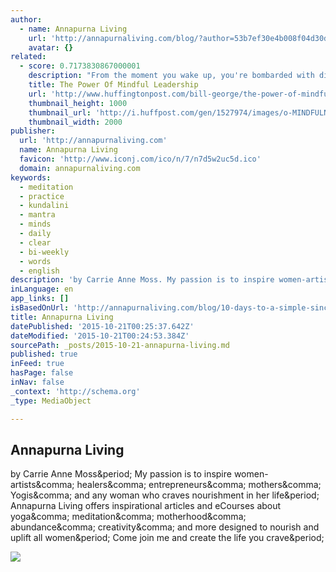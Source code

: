 ```yaml
---
author:
  - name: Annapurna Living
    url: 'http://annapurnaliving.com/blog/?author=53b7ef30e4b008f04d30d816'
    avatar: {}
related:
  - score: 0.7173830867000001
    description: "From the moment you wake up, you're bombarded with distractions. Emails clog your inbox, requests pile up, and notifications flicker in the background. Within moments your attention is scattered. Given the realities of today's 24/7 world, how do great leaders slow down and focus in order to make thoughtful decisions?"
    title: The Power Of Mindful Leadership
    url: 'http://www.huffingtonpost.com/bill-george/the-power-of-mindful-lead_b_7878482.html'
    thumbnail_height: 1000
    thumbnail_url: 'http://i.huffpost.com/gen/1527974/images/o-MINDFULNESS-PRACTICE-facebook.jpg'
    thumbnail_width: 2000
publisher:
  url: 'http://annapurnaliving.com'
  name: Annapurna Living
  favicon: 'http://www.iconj.com/ico/n/7/n7d5w2uc5d.ico'
  domain: annapurnaliving.com
keywords:
  - meditation
  - practice
  - kundalini
  - mantra
  - minds
  - daily
  - clear
  - bi-weekly
  - words
  - english
description: 'by Carrie Anne Moss. My passion is to inspire women-artists, healers, entrepreneurs, mothers, Yogis, and any woman who craves nourishment in her life. Annapurna Living offers inspirational articles and eCourses about yoga, meditation, motherhood, abundance, creativity, and more designed to nourish and uplift all women. Come join me and create the life you crave.'
inLanguage: en
app_links: []
isBasedOnUrl: 'http://annapurnaliving.com/blog/10-days-to-a-simple-sincere-meditation-practice-by-carrie-anne-moss'
title: Annapurna Living
datePublished: '2015-10-21T00:25:37.642Z'
dateModified: '2015-10-21T00:24:53.384Z'
sourcePath: _posts/2015-10-21-annapurna-living.md
published: true
inFeed: true
hasPage: false
inNav: false
_context: 'http://schema.org'
_type: MediaObject

---
```

<article style=""><h1>Annapurna Living</h1><p>by Carrie Anne Moss&amp;period; My passion is to inspire women-artists&amp;comma; healers&amp;comma; entrepreneurs&amp;comma; mothers&amp;comma; Yogis&amp;comma; and any woman who craves nourishment in her life&amp;period; Annapurna Living offers inspirational articles and eCourses about yoga&amp;comma; meditation&amp;comma; motherhood&amp;comma; abundance&amp;comma; creativity&amp;comma; and more designed to nourish and uplift all women&amp;period; Come join me and create the life you crave&amp;period;</p><img src="https://static1.squarespace.com/static/53b7ef32e4b0a163e37f8f37/t/5624db51e4b055379f4e42f7/1445256018101/Sincere+Yoga+Practice+by+Carrie+Anne+Moss+via+AnnapurnaLiving.com?format=1000w" /></article>